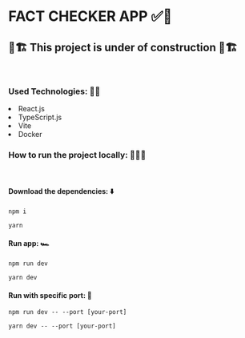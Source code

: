 # FACT CHECKER APP ✅📰

## 🚧🏗️ This project is under of construction 🚧🏗️

<br>

### Used Technologies: 🧑‍💻

<li>React.js
<li>TypeScript.js
<li>Vite
<li>Docker

<br>

### How to run the project locally: 🏃🏽‍♂️

<br>

#### Download the dependencies: ⬇️

```npm i```
<br>

```yarn```

#### Run app: 🏎️

```npm run dev```
<br>

```yarn dev```

#### Run with specific port: 🚪

```npm run dev -- --port [your-port]```
<br>

```yarn dev -- --port [your-port]```

